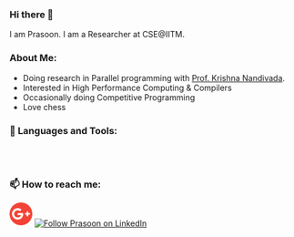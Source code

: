 ### Hi there 👋

I am Prasoon. I am a Researcher at CSE@IITM. 

### About Me:
- Doing research in Parallel programming with [Prof. Krishna Nandivada](http://www.cse.iitm.ac.in/~krishna/).
- Interested in High Performance Computing & Compilers
- Occasionally doing Competitive Programming
- Love chess

### 🔨 Languages and Tools:

<br>
<br>

### 📫 How to reach me:
<a href="mailto:prasoon@cse.iitm.ac.in"><img src="https://github.com/PrasoonMishra/PrasoonMishra//blob/master/logos/google-plus.png" width="40" /></a>
[<img src="https://raw.githubusercontent.com/Raymo111/Raymo111/master/socials/linkedin.png" height="40em" align="center" alt="Follow Prasoon on LinkedIn" title="Follow Prasoon on LinkedIn"/>](https://www.linkedin.com/in/mishra-prasoon/)


<!--
**PrasoonMishra/PrasoonMishra** is a ✨ _special_ ✨ repository because its `README.md` (this file) appears on your GitHub profile.

Here are some ideas to get you started:

- 🔭 I’m currently working on ...
- 🌱 I’m currently learning ...
- 👯 I’m looking to collaborate on ...
- 🤔 I’m looking for help with ...
- 💬 Ask me about ...
- 📫 How to reach me: ...
- 😄 Pronouns: ...
- ⚡ Fun fact: ...
-->
